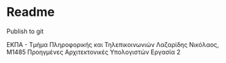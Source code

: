 # Readme

Publish to git

ΕΚΠΑ - Τμήμα Πληροφορικής και Τηλεπικοινωνιών
Λαζαρίδης Νικόλαος, Μ1485
Προηγμένες Αρχιτεκτονικές Υπολογιστών
Εργασία 2
